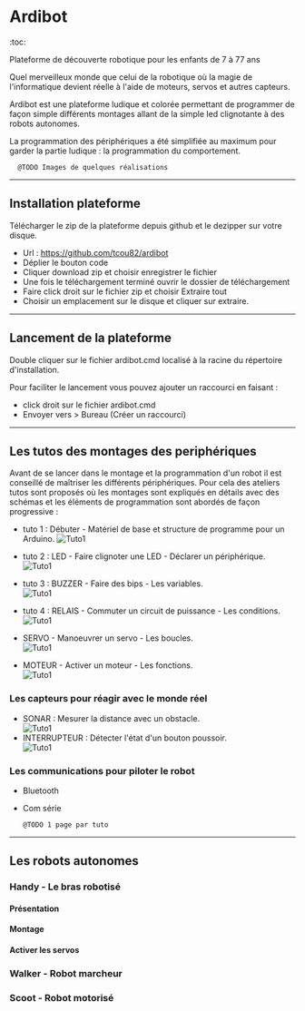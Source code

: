 # Ardibot 

:toc:

Plateforme de découverte robotique pour les enfants de 7 à 77 ans

Quel merveilleux monde que celui de la robotique où la magie de l'informatique devient réelle à l'aide de moteurs, servos et autres capteurs.

Ardibot  est une plateforme ludique et colorée permettant  de programmer de façon simple différents montages allant de la simple led clignotante à des robots autonomes.

La programmation des périphériques a été simplifiée au maximum pour garder la partie ludique : la programmation du comportement. 

      @TODO Images de quelques réalisations

----------------

## Installation plateforme

Télécharger le zip de la plateforme depuis github et le dezipper sur votre disque.

* Url : https://github.com/tcou82/ardibot
* Déplier le bouton code
* Cliquer download zip et choisir enregistrer le fichier
* Une fois le téléchargement terminé ouvrir le dossier de téléchargement
* Faire click droit sur le fichier zip et choisir Extraire tout
* Choisir un emplacement sur le disque et cliquer sur extraire.


------------------

## Lancement de la plateforme

Double cliquer sur le fichier ardibot.cmd localisé à la racine du répertoire d'installation.

Pour faciliter le lancement vous pouvez ajouter un raccourci en faisant :
* click droit sur le fichier ardibot.cmd
* Envoyer vers > Bureau (Créer un raccourci)

------------------

## Les tutos des montages des periphériques

Avant de se lancer dans le montage et la programmation d'un robot il est conseillé de maîtriser les différents périphériques. Pour cela des ateliers tutos sont proposés où les montages sont expliqués en détails avec des schémas et les éléments de programmation sont abordés de façon progressive :

* tuto 1 : Débuter - Matériel de base et structure de programme pour un Arduino.  ![Tuto1](./Schemas/tuto_Led.jpg)

* tuto 2 : LED - Faire clignoter une LED - Déclarer un périphérique.  
![Tuto1](./Schemas/tuto_Led.jpg) 

* tuto 3 : BUZZER - Faire des bips - Les variables.  
![Tuto1](./Schemas/tuto_Led.jpg)
* tuto 4 : RELAIS - Commuter un circuit de puissance - Les conditions.  
![Tuto1](./Schemas/tuto_Led.jpg)
* SERVO -  Manoeuvrer un servo - Les boucles.  
![Tuto1](./Schemas/tuto_Servo.jpg)
* MOTEUR - Activer un moteur - Les fonctions.  
![Tuto1](./Schemas/tuto_Led.jpg)

### Les capteurs pour réagir avec le monde réel

* SONAR : Mesurer la distance avec un obstacle.  
![Tuto1](./Schemas/tuto_Led.jpg)
* INTERRUPTEUR : Détecter l'état d'un bouton poussoir.  
![Tuto1](./Schemas/tuto_Led.jpg)

### Les communications pour piloter le robot

* Bluetooth
* Com série

      @TODO 1 page par tuto

------------

## Les robots autonomes

### Handy - Le bras robotisé

#### Présentation

#### Montage

#### Activer les servos

### Walker - Robot marcheur

### Scoot - Robot motorisé  





